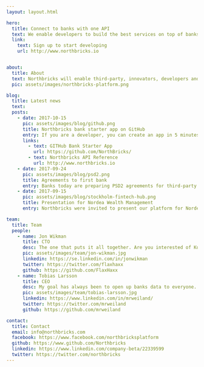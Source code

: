 ```yaml
---
layout: layout.html

hero:
  title: Connect to banks with one API
  text: We enable developers to build the best services on top of banks with ONE API.
  link:
    text: Sign up to start developing
    url: http://www.northbricks.io


about:
  title: About
  text: Northbricks will enable third-party, innovators, developers and companies to build the best services on top of banks. End customers will benefit of this innovations and use the best services there are to manage what is so central in everyones life - your money.
  pic: assets/images/northbricks-platform.png

blog:
  title: Latest news
  text:
  posts:
    - date: 2017-10-15
      pic: assets/images/blog/github.png
      title: Northbricks bank starter app on GitHub
      entry: If you are a developer, you can create an app in 5 minutes that connects to Northbrick APIs. Today, we released an update of our "Northbricks Bank Starter App" that makes it possible to easily start using the Northbricks API. Right now we run against mocked data but we plan to open up to real banking services as soon as possible. Stay tuned!
      links:
        - text: GITHub Bank Starter App
          url: https://github.com/NorthBricks/
        - text: Northbricks API Reference
          url: http://www.northbricks.io
    - date: 2017-09-24
      pic: assets/images/blog/psd2.png
      title: Agreements to first bank
      entry: Banks today are preparing PSD2 agreements for third-party vendors. Soon we have first real agreement with a bank in Sweden to start test Northbricks platform and more to come.
    - date: 2017-09-15
      pic: assets/images/blog/stockholm-fintech-hub.png
      title: Presentation for Nordea Wealth Management
      entry: Northbricks were invited to present our platform for Nordea Wealth Management at Stockholm Fintech Hub. We are currently embarking on integrating Nordea into Northbricks platform. When integrated, third party applications will have access to 11 million customers to create amazing innovations.

team:
  title: Team
  people:
    - name: Jon Wikman
      title: CTO
      desc: The one that puts it all together. Are you interested of Kubertenes, Microservices and have backgground from Java - and wants to be apart of Northbricks to change the world - contact me.
      pic: assets/images/team/jon-wikman.jpg
      linkedin: https://se.linkedin.com/in/jonwikman
      twitter: https://twitter.com/flaxhaxx
      github: https://github.com/FlaxHaxx
    - name: Tobias Larsson
      title: CEO
      desc: My goal has always been to open up banks data to everyone. Banking has been a closed business and i really wanna open up pandoras box. If you are a third-party and have a great idea and wanna connect to all banks in Europe thru one api - contact me.
      pic: assets/images/team/tobias-larsson.jpg
      linkedin: https://www.linkedin.com/in/mrweiland/
      twitter: https://twitter.com/mrweiland
      github: https://github.com/mrweiland

contact:
  title: Contact
  email: info@northbricks.com
  facebook: https://www.facebook.com/northbricksplatform
  github: https://www.github.com/Northbricks
  linkedin: https://www.linkedin.com/company-beta/22339599
  twitter: https://twitter.com/northbricks
---
```

